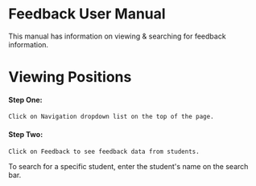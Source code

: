 # Feedback User Manual 
This manual has information on viewing & searching for feedback information.

# Viewing Positions
#### Step One: 
	Click on Navigation dropdown list on the top of the page.
#### Step Two:
	Click on Feedback to see feedback data from students.
  To search for a specific student, enter the student's name on the search bar.
